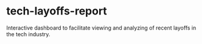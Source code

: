 # tech-layoffs-report
Interactive dashboard to facilitate viewing and analyzing of recent layoffs in the tech industry.
